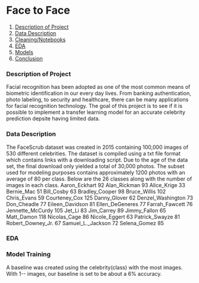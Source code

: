 # Face to Face
1. [Description of Project](https://github.com/shigos/DoIKnowYou/blob/main/README.md#description-of-project) 
2. [Data Description](https://github.com/shigos/DoIKnowYou/blob/main/README.md#data-description)
3. [Cleaning/Notebooks]()
4. [EDA]()
5. [Models]()
6. [Conclusion]()

 ### Description of Project
Facial recognition has been adopted as one of the most common means of biometric identification in our every day lives. From banking authentication, photo labeling, to security and healthcare, there can be many applications for facial recognition technology. The goal of this project is to see if it is possible to implement a transfer learning model for an accurate celebrity prediction depsite having limited data. 

### Data Description
 The FaceScrub dataset was created in 2015 containing 100,000 images of 530 different celebrities. The dataset is compiled using a txt file format which contains links with a downloading script. Due to the age of the data set, the final download only yielded a total of 30,000 photos.
The subset used for modeling purposes contains approximately 1200 photos with an average of 80 per class. Below are the 26 classes along with the number of images in each class.
Aaron_Eckhart 92
Alan_Rickman 93
Alice_Krige 33
Bernie_Mac 51
Bill_Cosby 63
Bradley_Cooper 98
Bruce_Willis 102
Chris_Evans 59
Courteney_Cox 125
Danny_Glover 62
Denzel_Washington 73
Don_Cheadle 77
Eileen_Davidson 81
Ellen_DeGeneres 77
Farrah_Fawcett 76
Jennette_McCurdy 105
Jet_Li 83
Jim_Carrey 89
Jimmy_Fallon 65
Matt_Damon 118
Nicolas_Cage 86
Nicole_Eggert 63
Patrick_Swayze 81
Robert_Downey_Jr. 67
Samuel_L._Jackson 72
Selena_Gomez 85


### EDA

### Model Training
  A baseline was created using the celebrity(class) with the most images. With 1-- images, our baseline is set to be about a 6% accuracy.
